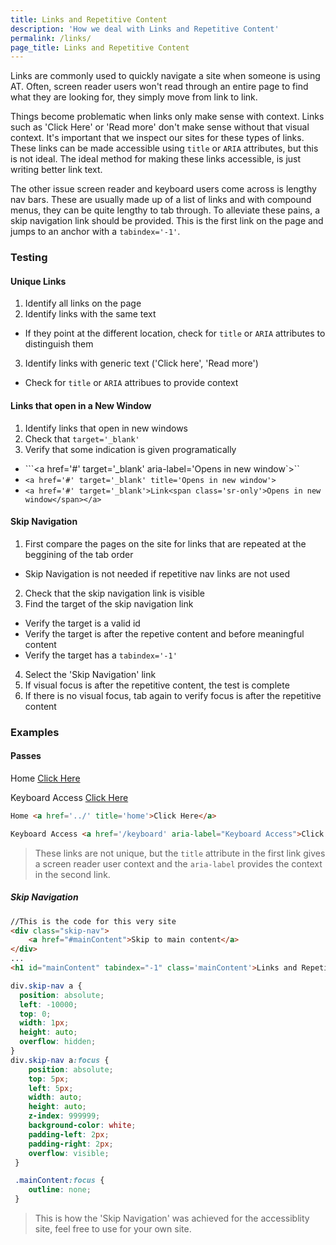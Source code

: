```yaml
---
title: Links and Repetitive Content
description: 'How we deal with Links and Repetitive Content'
permalink: /links/
page_title: Links and Repetitive Content
---
```

Links are commonly used to quickly navigate a site when someone is using AT. Often, screen reader users won't read through an entire page to find what they are looking for, they simply move from link to link. 

Things become problematic when links only make sense with context. Links such as 'Click Here' or 'Read more' don't make sense without that visual context. It's important that we inspect our sites for these types of links. These links can be made accessible using ```title``` or ```ARIA``` attributes, but this is not ideal. The ideal method for making these links accessible, is just writing better link text.

The other issue screen reader and keyboard users come across is lengthy nav bars. These are usually made up of a list of links and with compound menus, they can be quite lengthy to tab through. To alleviate these pains, a skip navigation link should be provided. This is the first link on the page and jumps to an anchor with a ```tabindex='-1'```.

### Testing 

#### Unique Links

1. Identify all links on the page
2. Identify links with the same text
  * If they point at the different location, check for ```title``` or ```ARIA``` attributes to distinguish them
3. Identify links with generic text ('Click here', 'Read more')
  * Check for ```title``` or ```ARIA``` attribues to provide context

#### Links that open in a New Window
1. Identify links that open in new windows
2. Check that ```target='_blank'```
3. Verify that some indication is given programatically
  *  ```<a href='#' target='_blank' aria-label='Opens in new window`>``
  *  ```<a href='#' target='_blank' title='Opens in new window'>```
  *  ```<a href='#' target='_blank'>Link<span class='sr-only'>Opens in new window</span></a>```

#### Skip Navigation

1. First compare the pages on the site for links that are repeated at the beggining of the tab order
  * Skip Navigation is not needed if repetitive nav links are not used
2. Check that the skip navigation link is visible
3. Find the target of the skip navigation link
  * Verify the target is a valid id
  * Verify the target is after the repetive content and before meaningful content
  * Verify the target has a ```tabindex='-1'```
4. Select the 'Skip Navigation' link
5. If visual focus is after the repetitive content, the test is complete
6. If there is no visual focus, tab again to verify focus is after the repetitive content

### Examples

#### Passes

Home <a href='../' title='home'>Click Here</a>

Keyboard Access <a href='/keyboard' aria-label="Keyboard Access">Click Here</a>

```html
Home <a href='../' title='home'>Click Here</a>

Keyboard Access <a href='/keyboard' aria-label="Keyboard Access">Click Here</a>
```

> These links are not unique, but the ```title``` attribute in the first link gives a screen reader user context and the ```aria-label``` provides the context in the second link. 

##### Skip Navigation

```html
//This is the code for this very site
<div class="skip-nav">
	<a href="#mainContent">Skip to main content</a>
</div>
...
<h1 id="mainContent" tabindex="-1" class='mainContent'>Links and Repetitive Content</h1>

```
```css
div.skip-nav a {
  position: absolute;
  left: -10000;
  top: 0;
  width: 1px;
  height: auto;
  overflow: hidden;
}
div.skip-nav a:focus {
	position: absolute;
	top: 5px;
	left: 5px;
	width: auto; 
	height: auto;
	z-index: 999999;
	background-color: white;
	padding-left: 2px;
	padding-right: 2px;
	overflow: visible;
 }

 .mainContent:focus {
 	outline: none;
 }
```

> This is how the 'Skip Navigation' was achieved for the accessiblity site, feel free to use for your own site. 
